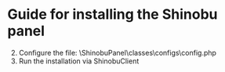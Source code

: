 # Guide for installing the Shinobu panel
2. Configure the file: \ShinobuPanel\classes\configs\config.php
3. Run the installation via ShinobuClient
